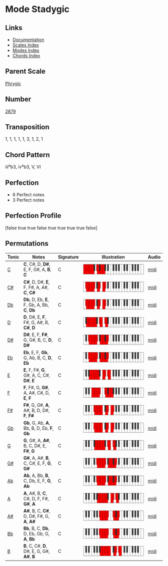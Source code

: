 # Mode Stadygic

## Links

- [Documentation](README.md)
- [Scales Index](Scales.md)
- [Modes Index](Modes.md)
- [Chords Index](Chords.md)

## Parent Scale

[Phrygic](ScalePhrygic.md)

## Number

[2879](https://ianring.com/musictheory/scales/2879)

## Transposition

1, 1, 1, 1, 1, 3, 1, 2, 1

## Chord Pattern

iii⁰b3, iv⁰b3, V, VI

## Perfection

- 6 Perfect notes
- 3 Perfect notes

## Perfection Profile

[false true true false true true true true false]

## Permutations

| Tonic | Notes | Signature | Illustration | Audio |
|-------|-------|-----------|--------------|-------|
| [C](ModeCNaturalStadygic.md) | **C**, C#, D, **D#**, E, F, G#, A, **B**, **C** | C | ![CNaturalStadygic](ModeCNaturalStadygic.png) | [midi](https://github.com/edipermadi/music/blob/main/docs/ModeCNaturalStadygic.mid?raw=true) |
| [C#](ModeCSharpStadygic.md) | **C#**, D, D#, **E**, F, F#, A, A#, **C**, **C#** | C | ![CSharpStadygic](ModeCSharpStadygic.png) | [midi](https://github.com/edipermadi/music/blob/main/docs/ModeCSharpStadygic.mid?raw=true) |
| [Db](ModeDFlatStadygic.md) | **Db**, D, Eb, **E**, F, Gb, A, Bb, **C**, **Db** | C | ![DFlatStadygic](ModeDFlatStadygic.png) | [midi](https://github.com/edipermadi/music/blob/main/docs/ModeDFlatStadygic.mid?raw=true) |
| [D](ModeDNaturalStadygic.md) | **D**, D#, E, **F**, F#, G, A#, B, **C#**, **D** | C | ![DNaturalStadygic](ModeDNaturalStadygic.png) | [midi](https://github.com/edipermadi/music/blob/main/docs/ModeDNaturalStadygic.mid?raw=true) |
| [D#](ModeDSharpStadygic.md) | **D#**, E, F, **F#**, G, G#, B, C, **D**, **D#** | C | ![DSharpStadygic](ModeDSharpStadygic.png) | [midi](https://github.com/edipermadi/music/blob/main/docs/ModeDSharpStadygic.mid?raw=true) |
| [Eb](ModeEFlatStadygic.md) | **Eb**, E, F, **Gb**, G, Ab, B, C, **D**, **Eb** | C | ![EFlatStadygic](ModeEFlatStadygic.png) | [midi](https://github.com/edipermadi/music/blob/main/docs/ModeEFlatStadygic.mid?raw=true) |
| [E](ModeENaturalStadygic.md) | **E**, F, F#, **G**, G#, A, C, C#, **D#**, **E** | C | ![ENaturalStadygic](ModeENaturalStadygic.png) | [midi](https://github.com/edipermadi/music/blob/main/docs/ModeENaturalStadygic.mid?raw=true) |
| [F](ModeFNaturalStadygic.md) | **F**, F#, G, **G#**, A, A#, C#, D, **E**, **F** | C | ![FNaturalStadygic](ModeFNaturalStadygic.png) | [midi](https://github.com/edipermadi/music/blob/main/docs/ModeFNaturalStadygic.mid?raw=true) |
| [F#](ModeFSharpStadygic.md) | **F#**, G, G#, **A**, A#, B, D, D#, **F**, **F#** | C | ![FSharpStadygic](ModeFSharpStadygic.png) | [midi](https://github.com/edipermadi/music/blob/main/docs/ModeFSharpStadygic.mid?raw=true) |
| [Gb](ModeGFlatStadygic.md) | **Gb**, G, Ab, **A**, Bb, B, D, Eb, **F**, **Gb** | C | ![GFlatStadygic](ModeGFlatStadygic.png) | [midi](https://github.com/edipermadi/music/blob/main/docs/ModeGFlatStadygic.mid?raw=true) |
| [G](ModeGNaturalStadygic.md) | **G**, G#, A, **A#**, B, C, D#, E, **F#**, **G** | C | ![GNaturalStadygic](ModeGNaturalStadygic.png) | [midi](https://github.com/edipermadi/music/blob/main/docs/ModeGNaturalStadygic.mid?raw=true) |
| [G#](ModeGSharpStadygic.md) | **G#**, A, A#, **B**, C, C#, E, F, **G**, **G#** | C | ![GSharpStadygic](ModeGSharpStadygic.png) | [midi](https://github.com/edipermadi/music/blob/main/docs/ModeGSharpStadygic.mid?raw=true) |
| [Ab](ModeAFlatStadygic.md) | **Ab**, A, Bb, **B**, C, Db, E, F, **G**, **Ab** | C | ![AFlatStadygic](ModeAFlatStadygic.png) | [midi](https://github.com/edipermadi/music/blob/main/docs/ModeAFlatStadygic.mid?raw=true) |
| [A](ModeANaturalStadygic.md) | **A**, A#, B, **C**, C#, D, F, F#, **G#**, **A** | C | ![ANaturalStadygic](ModeANaturalStadygic.png) | [midi](https://github.com/edipermadi/music/blob/main/docs/ModeANaturalStadygic.mid?raw=true) |
| [A#](ModeASharpStadygic.md) | **A#**, B, C, **C#**, D, D#, F#, G, **A**, **A#** | C | ![ASharpStadygic](ModeASharpStadygic.png) | [midi](https://github.com/edipermadi/music/blob/main/docs/ModeASharpStadygic.mid?raw=true) |
| [Bb](ModeBFlatStadygic.md) | **Bb**, B, C, **Db**, D, Eb, Gb, G, **A**, **Bb** | C | ![BFlatStadygic](ModeBFlatStadygic.png) | [midi](https://github.com/edipermadi/music/blob/main/docs/ModeBFlatStadygic.mid?raw=true) |
| [B](ModeBNaturalStadygic.md) | **B**, C, C#, **D**, D#, E, G, G#, **A#**, **B** | C | ![BNaturalStadygic](ModeBNaturalStadygic.png) | [midi](https://github.com/edipermadi/music/blob/main/docs/ModeBNaturalStadygic.mid?raw=true) |
